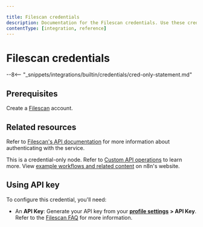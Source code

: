 ```yaml
---

title: Filescan credentials
description: Documentation for the Filescan credentials. Use these credentials to authenticate Filescan in n8n, a workflow automation platform.
contentType: [integration, reference]
---
```

<!-- vale off -->
<!-- Not adding "Filescan" as an exception generally. -->
# Filescan credentials

--8<-- "_snippets/integrations/builtin/credentials/cred-only-statement.md"

## Prerequisites

Create a [Filescan](https://www.filescan.io/auth/signup/) account.

## Related resources

Refer to [Filescan's API documentation](https://www.filescan.io/api/docs) for more information about authenticating with the service.

This is a credential-only node. Refer to [Custom API operations](/integrations/custom-operations.md) to learn more. View [example workflows and related content](https://n8n.io/integrations/filescan/) on n8n's website.


## Using API key

To configure this credential, you'll need:

- An **API Key**: Generate your API key from your [**profile settings**](https://www.filescan.io/users/profile) **> API Key**. Refer to the [Filescan FAQ](https://www.filescan.io/help/faq) for more information.
<!-- vale on -->

